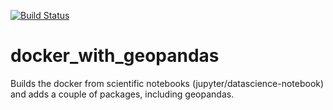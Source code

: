 [![Build Status](https://travis-ci.org/ChampionApe/docker_with_geopandas.svg?branch=master)](https://travis-ci.org/ChampionApe/docker_with_geopandas)

# docker_with_geopandas

Builds the docker from scientific notebooks (jupyter/datascience-notebook) and adds a couple of packages, including geopandas.
